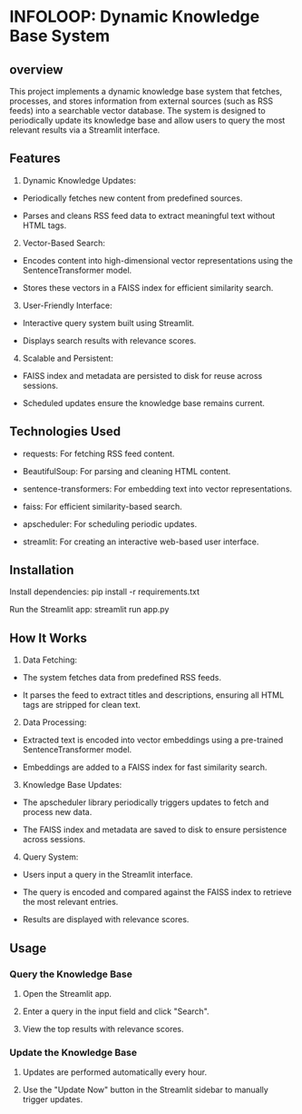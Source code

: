 # INFOLOOP: Dynamic Knowledge Base System

## overview 

This project implements a dynamic knowledge base system that fetches, processes, and stores information from external sources (such as RSS feeds) into a searchable vector database. The system is designed to periodically update its knowledge base and allow users to query the most relevant results via a Streamlit interface.

## Features

1. Dynamic Knowledge Updates:

- Periodically fetches new content from predefined sources.

- Parses and cleans RSS feed data to extract meaningful text without HTML tags.

2. Vector-Based Search:

- Encodes content into high-dimensional vector representations using the SentenceTransformer model.

- Stores these vectors in a FAISS index for efficient similarity search.

3. User-Friendly Interface:

- Interactive query system built using Streamlit.

- Displays search results with relevance scores.

4. Scalable and Persistent:

- FAISS index and metadata are persisted to disk for reuse across sessions.

- Scheduled updates ensure the knowledge base remains current.

## Technologies Used

- requests: For fetching RSS feed content.

- BeautifulSoup: For parsing and cleaning HTML content.

- sentence-transformers: For embedding text into vector representations.

- faiss: For efficient similarity-based search.

- apscheduler: For scheduling periodic updates.

- streamlit: For creating an interactive web-based user interface.

## Installation

<!--start code-->
Install dependencies:
    pip install -r requirements.txt
<!--end code-->

<!--start code-->
Run the Streamlit app:
    streamlit run app.py
<!--end code-->

## How It Works

1. Data Fetching:

- The system fetches data from predefined RSS feeds.

- It parses the feed to extract titles and descriptions, ensuring all HTML tags are stripped for clean text.

2. Data Processing:

- Extracted text is encoded into vector embeddings using a pre-trained SentenceTransformer model.

- Embeddings are added to a FAISS index for fast similarity search.

3. Knowledge Base Updates:

- The apscheduler library periodically triggers updates to fetch and process new data.

- The FAISS index and metadata are saved to disk to ensure persistence across sessions.

4. Query System:

- Users input a query in the Streamlit interface.

- The query is encoded and compared against the FAISS index to retrieve the most relevant entries.

- Results are displayed with relevance scores.

## Usage

### Query the Knowledge Base

1. Open the Streamlit app.

2. Enter a query in the input field and click "Search".

3. View the top results with relevance scores.

### Update the Knowledge Base

1. Updates are performed automatically every hour.

2. Use the "Update Now" button in the Streamlit sidebar to manually trigger updates.
